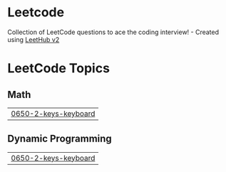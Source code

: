 # Leetcode
Collection of LeetCode questions to ace the coding interview! - Created using [LeetHub v2](https://github.com/arunbhardwaj/LeetHub-2.0)

<!---LeetCode Topics Start-->
# LeetCode Topics
## Math
|  |
| ------- |
| [0650-2-keys-keyboard](https://github.com/Kartikay-Mehrotra/Leetcode/tree/master/0650-2-keys-keyboard) |
## Dynamic Programming
|  |
| ------- |
| [0650-2-keys-keyboard](https://github.com/Kartikay-Mehrotra/Leetcode/tree/master/0650-2-keys-keyboard) |
<!---LeetCode Topics End-->